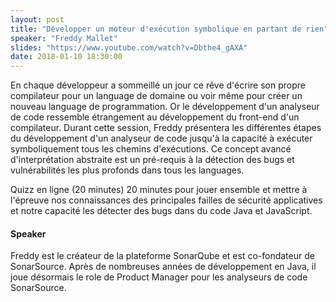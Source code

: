 ```yaml
---
layout: post
title: "Développer un moteur d'exécution symbolique en partant de rien"
speaker: "Freddy Mallet"
slides: "https://www.youtube.com/watch?v=Dbthe4_gAXA"
date: 2018-01-10 18:30:00
---
```

En chaque développeur a sommeillé un jour ce rêve d'écrire son propre compilateur pour un language de domaine ou voir même pour créer un nouveau language de programmation. Or le développement d'un analyseur de code ressemble étrangement au développement du front-end d'un compilateur. Durant cette session, Freddy présentera les différentes étapes du développement d'un analyseur de code jusqu'à la capacité à exécuter symboliquement tous les chemins d'exécutions. Ce concept avancé d'interprétation abstraite est un pré-requis à la détection des bugs et vulnérabilités les plus profonds dans tous les languages.

Quizz en ligne (20 minutes)
20 minutes pour jouer ensemble et mettre à l'épreuve nos connaissances des principales failles de sécurité applicatives et notre capacité les détecter des bugs dans du code Java et JavaScript.

#### Speaker

Freddy est le créateur de la plateforme SonarQube et est co-fondateur de SonarSource. Après de nombreuses années de développement en Java, il joue désormais le role de Product Manager pour les analyseurs de code SonarSource.
